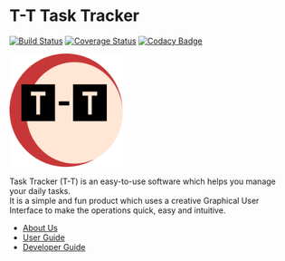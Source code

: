 <!-- @@author A0142686X -->
# T-T Task Tracker

[![Build Status](https://travis-ci.org/CS2103AUG2016-T09-C3/main.svg?branch=master)](https://travis-ci.org/CS2103AUG2016-T09-C3/main)
[![Coverage Status](https://coveralls.io/repos/github/CS2103AUG2016-T09-C3/main/badge.svg?branch=master)](https://coveralls.io/github/CS2103AUG2016-T09-C3/main?branch=master)
[![Codacy Badge](https://api.codacy.com/project/badge/Grade/adb2cda827ef44ef80bd10c90663936c)](https://www.codacy.com/app/CS2103T_TASKTRACKER/main?utm_source=github.com&amp;utm_medium=referral&amp;utm_content=CS2103AUG2016-T09-C3/main&amp;utm_campaign=Badge_Grade)

<img src="docs/images/T-T.png" width="200p" height="200p">

Task Tracker (T-T) is an easy-to-use software which helps you manage your daily tasks. <br>It is a simple and fun product which uses a creative Graphical User Interface to make the operations quick, easy and intuitive.


* [About Us](https://github.com/CS2103AUG2016-T09-C3/main/blob/master/docs/AboutUs.md)
* [User Guide](https://github.com/CS2103AUG2016-T09-C3/main/blob/master/docs/UserGuide.md)
* [Developer Guide](https://github.com/CS2103AUG2016-T09-C3/main/blob/master/docs/DeveloperGuide.md)
